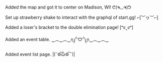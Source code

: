 Added the map and got it to center on Madison, WI! ᕦ(ຈ◡ຈ)ᕤ

Set up strawberry shake to interact with the graphql of start.gg! ⌐\[︶ヮ︶⌐]

Added a loser's bracket to the double elimination page! \[ᵒಠ‸ಠᵒ]

Added an event table. ‿︵‿︵‿ɳ༼ᵔᗜᵔ༽ɲ‿︵‿︵‿

Added event list page. |(ˇ⚙͠ѽ⚙͠ ˇ)|
